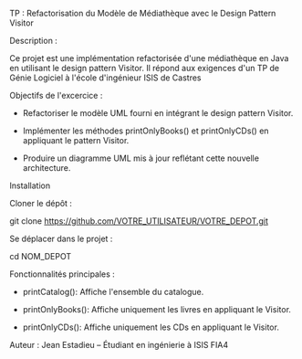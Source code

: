 TP : Refactorisation du Modèle de Médiathèque avec le Design Pattern Visitor

Description : 

Ce projet est une implémentation refactorisée d'une médiathèque en Java en utilisant le design pattern Visitor. Il répond aux exigences d'un TP de Génie Logiciel à l'école d'ingénieur ISIS de Castres

Objectifs de l'excercice : 

 - Refactoriser le modèle UML fourni en intégrant le design pattern Visitor.

 - Implémenter les méthodes printOnlyBooks() et printOnlyCDs() en appliquant le pattern Visitor.

 - Produire un diagramme UML mis à jour reflétant cette nouvelle architecture.


Installation

Cloner le dépôt :

git clone https://github.com/VOTRE_UTILISATEUR/VOTRE_DEPOT.git

Se déplacer dans le projet :

cd NOM_DEPOT


Fonctionnalités principales : 

- printCatalog(): Affiche l'ensemble du catalogue.

- printOnlyBooks(): Affiche uniquement les livres en appliquant le Visitor.

- printOnlyCDs(): Affiche uniquement les CDs en appliquant le Visitor.

Auteur : 
Jean Estadieu – Étudiant en ingénierie à ISIS FIA4
